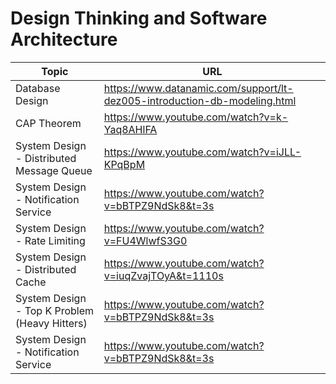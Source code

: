 # Design Thinking and Software Architecture


| Topic | URL |
| --- | --- |
| Database Design | https://www.datanamic.com/support/lt-dez005-introduction-db-modeling.html |
| CAP Theorem | https://www.youtube.com/watch?v=k-Yaq8AHlFA |
| System Design - Distributed Message Queue | https://www.youtube.com/watch?v=iJLL-KPqBpM|
| System Design - Notification Service | https://www.youtube.com/watch?v=bBTPZ9NdSk8&t=3s|
| System Design  - Rate Limiting | https://www.youtube.com/watch?v=FU4WlwfS3G0|
| System Design  - Distributed Cache |https://www.youtube.com/watch?v=iuqZvajTOyA&t=1110s|
| System Design - Top K Problem (Heavy Hitters)| https://www.youtube.com/watch?v=bBTPZ9NdSk8&t=3s|
| System Design - Notification Service | https://www.youtube.com/watch?v=bBTPZ9NdSk8&t=3s|
